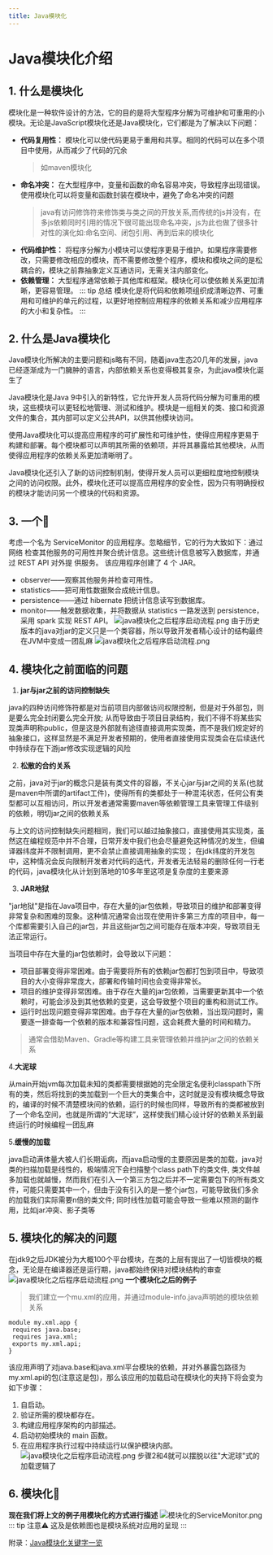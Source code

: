 ```yaml
---
title: Java模块化
---
```

# Java模块化介绍
## 1. 什么是模块化
模块化是一种软件设计的方法，它的目的是将大型程序分解为可维护和可重用的小模块。无论是JavaScript模块化还是Java模块化，它们都是为了解决以下问题：

- **代码复用性：** 模块化可以使代码更易于重用和共享。相同的代码可以在多个项目中使用，从而减少了代码的冗余
  > 如maven模块化
- **命名冲突：** 在大型程序中，变量和函数的命名容易冲突，导致程序出现错误。使用模块化可以将变量和函数封装在模块中，避免了命名冲突的问题
  > java有访问修饰符来修饰类与类之间的开放关系,而传统的js并没有，在多js依赖同时引用的情况下很可能出现命名冲突，js为此也做了很多针对性的演化如:命名空间、闭包引用、再到后来的模块化
- **代码维护性：** 将程序分解为小模块可以使程序更易于维护。如果程序需要修改，只需要修改相应的模块，而不需要修改整个程序，模块和模块之间的是松耦合的，模块之前靠抽象定义互通访问，无需关注内部变化。
- **依赖管理：** 大型程序通常依赖于其他库和框架。模块化可以使依赖关系更加清晰，更容易管理。
::: tip 总结
模块化是将代码和依赖项组织成清晰边界、可重用和可维护的单元的过程，以更好地控制应用程序的依赖关系和减少应用程序的大小和复杂性。
:::
## 2. 什么是Java模块化

Java模块化所解决的主要问题和js略有不同，随着java生态20几年的发展，java已经逐渐成为一门臃肿的语言，内部依赖关系也变得极其复杂，为此java模块化诞生了

Java模块化是Java 9中引入的新特性，它允许开发人员将代码分解为可重用的模块，这些模块可以更轻松地管理、测试和维护。模块是一组相关的类、接口和资源文件的集合，其内部可以定义公共API，以供其他模块访问。

使用Java模块化可以提高应用程序的可扩展性和可维护性，使得应用程序更易于构建和部署。每个模块都可以声明其所需的依赖项，并将其暴露给其他模块，从而使得应用程序的依赖关系更加清晰明了。

Java模块化还引入了新的访问控制机制，使得开发人员可以更细粒度地控制模块之间的访问权限。此外，模块化还可以提高应用程序的安全性，因为只有明确授权的模块才能访问另一个模块的代码和资源。
## 3. 一个🌰
考虑一个名为 ServiceMonitor 的应用程序。忽略细节，它的行为大致如下：通过网络
检查其他服务的可用性并聚合统计信息。这些统计信息被写入数据库，并通过 REST API 对外提
供服务。
该应用程序创建了 4 个 JAR。
- observer——观察其他服务并检查可用性。
- statistics——把可用性数据聚合成统计信息。
- persistence——通过 hibernate 把统计信息读写到数据库。
- monitor——触发数据收集，并将数据从 statistics 一路发送到 persistence，采用 spark
实现 REST API。
![java模块化之后程序启动流程.png](/images/java模块化/ServiceMonitor例子.png)
由于历史版本的java对jar的定义只是一个类容器，所以导致开发者精心设计的结构最终在JVM中变成一团乱麻
![java模块化之后程序启动流程.png](/images/java模块化/大泥球.png)

## 4. 模块化之前面临的问题

1. **jar与jar之前的访问控制缺失**

java的四种访问修饰符都是对当前项目内部做访问权限控制，但是对于外部包，则是要么完全封闭要么完全开放;
从而导致由于项目目录结构，我们不得不将某些实现类声明称public，但是这是外部就有途径直接调用实现类，而不是我们规定好的抽象接口，这样显然是不满足开发者预期的，使用者直接使用实现类会在后续迭代中持续存在下游jar修改实现逻辑的风险

2. **松散的合约关系**

之前，java对于jar的概念只是装有类文件的容器，不关心jar与jar之间的关系(也就是maven中所谓的artifact工件)，使得所有的类都处于一种混沌状态，任何公有类型都可以互相访问，所以开发者通常需要maven等依赖管理工具来管理工件级别的依赖，明切jar之间的依赖关系

与上文的访问控制缺失问题相同，我们可以越过抽象接口，直接使用其实现类，虽然这在编程规范中并不合理，日常开发中我们也会尽量避免这种情况的发生，但编译器纬度并不限制调用，更不会禁止直接调用抽象的实现；
在jdk纬度的开发包中，这种情况会反向限制开发者对代码的迭代，开发者无法轻易的删除任何一行老的代码，java模块化从计划到落地的10多年里这项是复杂度的主要来源

3. **JAR地狱**

"jar地狱"是指在Java项目中，存在大量的jar包依赖，导致项目的维护和部署变得非常复杂和困难的现象。这种情况通常会出现在使用许多第三方库的项目中，每一个库都需要引入自己的jar包，并且这些jar包之间可能存在版本冲突，导致项目无法正常运行。

当项目中存在大量的jar包依赖时，会导致以下问题：

- 项目部署变得非常困难。由于需要将所有的依赖jar包都打包到项目中，导致项目的大小变得非常庞大，部署和传输时间也会变得非常长。
- 项目的维护变得非常困难。由于存在大量的jar包依赖，当需要更新其中一个依赖时，可能会涉及到其他依赖的变更，这会导致整个项目的重构和测试工作。
- 运行时出现问题变得非常困难。由于存在大量的jar包依赖，当出现问题时，需要逐一排查每一个依赖的版本和兼容性问题，这会耗费大量的时间和精力。

> 通常会借助Maven、Gradle等构建工具来管理依赖并维护jar之间的依赖关系

4.**大泥球**

从main开始jvm每次加载未知的类都需要根据她的完全限定名便利classpath下所有的类，然后将找到的类加载到一个巨大的类集合中，这时就是没有模块概念导致的，编译的时候不清楚模块间的依赖，运行的时候也同样，导致所有的类都被放到了一个命名空间，也就是所谓的“大泥球”，这样使我们精心设计好的依赖关系到最终运行的时候编程一团乱麻

5.**缓慢的加载**

java启动满体量大被人们长期诟病，而java启动慢的主要原因是类的加载，java对类的扫描加载是线性的，极端情况下会扫描整个class path下的类文件,
类文件越多加载也就越慢，然而我们在引入一个第三方包之后并不一定需要包下的所有类文件，可能只需要其中一个，但由于没有引入的是一整个jar包，可能导致我们多余的加载我们实际需要n倍的类文件;
同时线性加载可能会导致一些难以预测的副作用，比如jar冲突、影子类等

## 5. 模块化的解决的问题
在jdk9之后JDK被分为大概100个平台模块，在类的上层有提出了一切皆模块的概念，无论是在编译器还是运行期，java都始终保持对模块结构的审查
![java模块化之后程序启动流程.png](/images/java模块化/JDK模块化.png)
**一个模块化之后的例子**
> 我们建立一个mu.xml的应用，并通过module-info.java声明她的模块依赖关系
```java:no-line-numbers
module my.xml.app {
 requires java.base; 
 requires java.xml;
 exports my.xml.api;
} 
```
该应用声明了对java.base和java.xml平台模块的依赖，并对外暴露包路径为my.xml.api的包(注意这是包)，那么该应用的加载启动在模块化的夹持下将会变为如下步骤：
1. 自启动。
2. 验证所需的模块都存在。
3. 构建应用程序架构的内部描述。
4. 启动初始模块的 main 函数。
5. 在应用程序执行过程中持续运行以保护模块内部。
![java模块化之后程序启动流程.png](/images/java模块化/java模块化之后程序启动流程.png)
步骤2和4就可以摆脱以往"大泥球"式的加载逻辑了

## 6. 模块化🌰
**现在我们将上文的例子用模块化的方式进行描述**
![模块化的ServiceMonitor.png](/images/java模块化/模块化的ServiceMonitor.png)
::: tip 注意⚠️
这及是依赖图也是模块系统对应用的呈现
:::

附录：[Java模块化关键字一览](/Java/Java模块化/Java模块化关键字.md)
